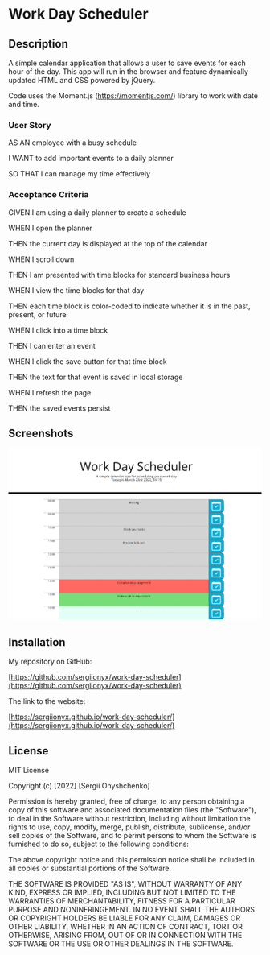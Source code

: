 # Work Day Scheduler

## Description

A simple calendar application that allows a user to save events for each hour of the day. This app will run in the browser and feature dynamically updated HTML and CSS  powered by jQuery.

Code uses the Moment.js (https://momentjs.com/) library to work with date and time.

### User Story

AS AN employee with a busy schedule

I WANT to add important events to a daily planner

SO THAT I can manage my time effectively


### Acceptance Criteria

GIVEN I am using a daily planner to create a schedule

WHEN I open the planner

THEN the current day is displayed at the top of the calendar

WHEN I scroll down

THEN I am presented with time blocks for standard business hours

WHEN I view the time blocks for that day

THEN each time block is color-coded to indicate whether it is in the past, present, or future

WHEN I click into a time block

THEN I can enter an event

WHEN I click the save button for that time block

THEN the text for that event is saved in local storage

WHEN I refresh the page

THEN the saved events persist


## Screenshots

![screenshot of homepage](./assets/images/work-day-scheduler.png)


## Installation

My repository on GitHub:

[https://github.com/sergiionyx/work-day-scheduler](https://github.com/sergiionyx/work-day-scheduler)


The link to the website: 

[https://sergiionyx.github.io/work-day-scheduler/](https://sergiionyx.github.io/work-day-scheduler/)

## License

MIT License

Copyright (c) [2022] [Sergii Onyshchenko]

Permission is hereby granted, free of charge, to any person obtaining a copy
of this software and associated documentation files (the "Software"), to deal
in the Software without restriction, including without limitation the rights
to use, copy, modify, merge, publish, distribute, sublicense, and/or sell
copies of the Software, and to permit persons to whom the Software is
furnished to do so, subject to the following conditions:

The above copyright notice and this permission notice shall be included in all
copies or substantial portions of the Software.

THE SOFTWARE IS PROVIDED "AS IS", WITHOUT WARRANTY OF ANY KIND, EXPRESS OR
IMPLIED, INCLUDING BUT NOT LIMITED TO THE WARRANTIES OF MERCHANTABILITY,
FITNESS FOR A PARTICULAR PURPOSE AND NONINFRINGEMENT. IN NO EVENT SHALL THE
AUTHORS OR COPYRIGHT HOLDERS BE LIABLE FOR ANY CLAIM, DAMAGES OR OTHER
LIABILITY, WHETHER IN AN ACTION OF CONTRACT, TORT OR OTHERWISE, ARISING FROM,
OUT OF OR IN CONNECTION WITH THE SOFTWARE OR THE USE OR OTHER DEALINGS IN THE
SOFTWARE.